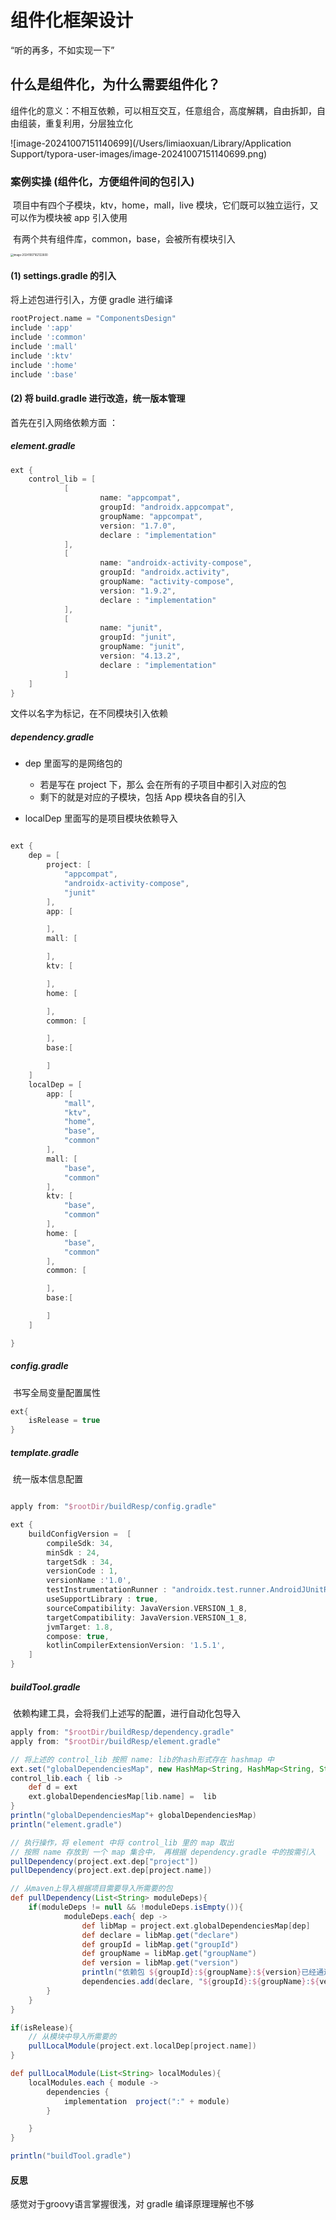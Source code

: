 # 组件化框架设计

“听的再多，不如实现一下”

## 什么是组件化，为什么需要组件化？

组件化的意义：不相互依赖，可以相互交互，任意组合，高度解耦，自由拆卸，自由组装，重复利用，分层独立化

![image-20241007151140699](/Users/limiaoxuan/Library/Application Support/typora-user-images/image-20241007151140699.png)

### 案例实操 (组件化，方便组件间的包引入)

​        项目中有四个子模块，ktv，home，mall，live 模块，它们既可以独立运行，又可以作为模块被 app 引入使用

​	有两个共有组件库，common，base，会被所有模块引入

<img src="/Users/limiaoxuan/Library/Application Support/typora-user-images/image-20241007162122600.png" alt="image-20241007162122600" style="zoom:30%;" />

#### (1) settings.gradle 的引入

将上述包进行引入，方便 gradle 进行编译

```groovy
rootProject.name = "ComponentsDesign"
include ':app'
include ':common'
include ':mall'
include ':ktv'
include ':home'
include ':base'
```

#### (2) 将 build.gradle 进行改造，统一版本管理

首先在引入网络依赖方面 ：

##### **element.gradle** 

```groovy
ext {
    control_lib = [
            [
                    name: "appcompat",
                    groupId: "androidx.appcompat",
                    groupName: "appcompat",
                    version: "1.7.0",
                    declare : "implementation"
            ],
            [
                    name: "androidx-activity-compose",
                    groupId: "androidx.activity",
                    groupName: "activity-compose",
                    version: "1.9.2",
                    declare : "implementation"
            ],
            [
                    name: "junit",
                    groupId: "junit",
                    groupName: "junit",
                    version: "4.13.2",
                    declare : "implementation"
            ]
    ]
}

```

文件以名字为标记，在不同模块引入依赖

##### **dependency.gradle** 	

- dep 里面写的是网络包的
  - 若是写在 project 下，那么 会在所有的子项目中都引入对应的包
  - 剩下的就是对应的子模块，包括 App 模块各自的引入

- localDep 里面写的是项目模块依赖导入

```groovy

ext {
    dep = [
        project: [
            "appcompat",
            "androidx-activity-compose",
            "junit"
        ],
        app: [

        ],
        mall: [

        ],
        ktv: [

        ],
        home: [

        ],
        common: [

        ],
        base:[

        ]
    ]
    localDep = [
        app: [
            "mall",
            "ktv",
            "home",
            "base",
            "common"
        ],
        mall: [
            "base",
            "common"
        ],
        ktv: [
            "base",
            "common"
        ],
        home: [
            "base",
            "common"
        ],
        common: [

        ],
        base:[

        ]
    ]

}
```

##### config.gradle

​	书写全局变量配置属性

```groovy
ext{
    isRelease = true
}
```

##### template.gradle

​	统一版本信息配置

```groovy

apply from: "$rootDir/buildResp/config.gradle"

ext {
    buildConfigVersion =  [
        compileSdk: 34,
        minSdk : 24,
        targetSdk : 34,
        versionCode : 1,
        versionName :'1.0',
        testInstrumentationRunner : "androidx.test.runner.AndroidJUnitRunner",
        useSupportLibrary : true,
        sourceCompatibility: JavaVersion.VERSION_1_8,
        targetCompatibility: JavaVersion.VERSION_1_8,
        jvmTarget: 1.8,
        compose: true,
        kotlinCompilerExtensionVersion: '1.5.1',
    ]
}

```

##### buildTool.gradle

​	依赖构建工具，会将我们上述写的配置，进行自动化包导入

```groovy
apply from: "$rootDir/buildResp/dependency.gradle"
apply from: "$rootDir/buildResp/element.gradle"

// 将上述的 control_lib 按照 name: lib的hash形式存在 hashmap 中
ext.set("globalDependenciesMap", new HashMap<String, HashMap<String, String>>())
control_lib.each { lib ->
    def d = ext
    ext.globalDependenciesMap[lib.name] =  lib
}
println("globalDependenciesMap"+ globalDependenciesMap)
println("element.gradle")

// 执行操作，将 element 中将 control_lib 里的 map 取出
// 按照 name 存放到 一个 map 集合中， 再根据 dependency.gradle 中的按需引入
pullDependency(project.ext.dep["project"])
pullDependency(project.ext.dep[project.name])

// 从maven上导入根据项目需要导入所需要的包
def pullDependency(List<String> moduleDeps){
    if(moduleDeps != null && !moduleDeps.isEmpty()){
            moduleDeps.each{ dep ->
                def libMap = project.ext.globalDependenciesMap[dep]
                def declare = libMap.get("declare")
                def groupId = libMap.get("groupId")
                def groupName = libMap.get("groupName")
                def version = libMap.get("version")
                println("依赖包 ${groupId}:${groupName}:${version}已经通过${declare}的方式加入${project.name}中了")
                dependencies.add(declare, "${groupId}:${groupName}:${version}")
        }
    }
}

if(isRelease){
    // 从模块中导入所需要的
    pullLocalModule(project.ext.localDep[project.name])
}

def pullLocalModule(List<String> localModules){
    localModules.each { module ->
        dependencies {
            implementation  project(":" + module)
        }

    }
}

println("buildTool.gradle")
```



#### 反思

感觉对于groovy语言掌握很浅，对 gradle 编译原理理解也不够
